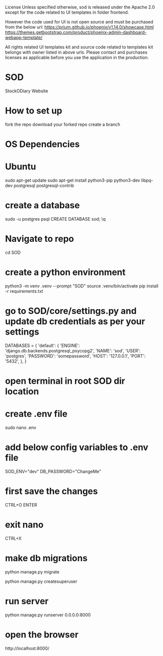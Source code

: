 License
Unless specified otherwise, sod is released under the Apache 2.0 except for the code related to UI templates in folder frontend. 

However the code used for UI is not open source and must be purchased from the below url:
https://prium.github.io/phoenix/v1.14.0/showcase.html
https://themes.getbootstrap.com/product/phoenix-admin-dashboard-webapp-template/

All rights related UI templates kit and source code related to templates kit belongs with owner listed in above urls.
Please contact and purchases licenses as applicable before you use the application in the production.


# SOD
StockODiary Website

# How to set up
fork the repo
download your forked repo
create a branch

# OS Dependencies

# Ubuntu

sudo apt-get update
sudo apt-get install python3-pip python3-dev libpq-dev postgresql postgresql-contrib

# create a database

sudo -u postgres psql
CREATE DATABASE sod;
\q

# Navigate to repo
cd SOD

# create a python environment
python3 -m venv .venv --prompt "SOD"
source .venv/bin/activate
pip install -r requirements.txt 

# go to SOD/core/settings.py and update db credentials as per your settings

DATABASES = {
    'default': {
            'ENGINE': 'django.db.backends.postgresql_psycopg2',
            'NAME': 'sod', 
            'USER': 'postgres', 
            'PASSWORD': 'somepassword',
            'HOST': '127.0.0.1', 
            'PORT': '5432',
        },
}

# open terminal in root SOD dir location

# create .env file
sudo nano .env

# add below config variables to .env file
SOD_ENV="dev"
DB_PASSWORD="ChangeMe"

# first save the changes
CTRL+O
ENTER

# exit nano
CTRL+X


# make db migrations
python manage.py migrate

python manage.py createsuperuser

# run server
python manage.py runserver 0.0.0.0:8000

# open the browser 
http://localhost:8000/
